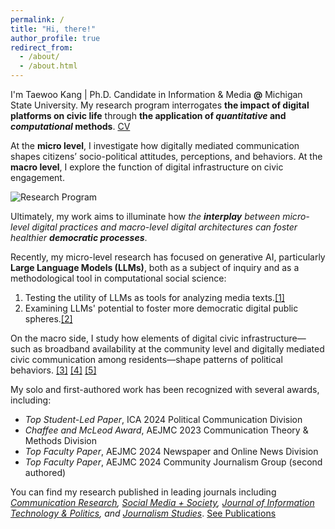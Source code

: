 ```yaml
---
permalink: /
title: "Hi, there!"
author_profile: true
redirect_from: 
  - /about/
  - /about.html
---
```


I'm Taewoo Kang | Ph.D. Candidate in Information & Media **@** Michigan State University. 
My research program interrogates **the impact of digital platforms on civic life** through **the application of *quantitative* and *computational* methods**. [CV](https://kteen2k.github.io/taewookang/files/CV_TKang_Jun2025.pdf)

At the **micro level**, I investigate how digitally mediated communication shapes citizens’ socio-political attitudes, perceptions, and behaviors.
At the **macro level**, I explore the function of digital infrastructure on civic engagement. 

![Research Program](/taewookang/images/research_program.png)

Ultimately, my work aims to illuminate how *the **interplay** between micro-level digital practices and macro-level digital architectures can foster healthier **democratic processes***.

Recently, my micro-level research has focused on generative AI, particularly **Large Language Models (LLMs)**, both as a subject of inquiry and as a methodological tool in computational social science:

1. Testing the utility of LLMs as tools for analyzing media texts.<a href="https://doi.org/10.48550/arXiv.2502.00903" target="_blank" rel="noopener noreferrer">[1]</a>
2. Examining LLMs' potential to foster more democratic digital public spheres.<a href="https://cristianvaccari.com/2024/10/03/program-of-the-10th-conference-of-the-international-journal-of-press-politics-university-of-edinburgh-17-18-october-2024/" target="_blank" rel="noopener noreferrer">[2]</a>

On the macro side, I study how elements of digital civic infrastructure—such as broadband availability at the community level and digitally mediated civic communication among residents—shape patterns of political behaviors. <a href="https://doi.org/10.1177/00936502241311943" target="_blank" rel="noopener noreferrer">[3]</a> <a href="https://doi.org/10.1080/19331681.2025.2511051" target="_blank" rel="noopener noreferrer">[4]</a> <a href="https://doi.org/10.1177/20563051251315255" target="_blank" rel="noopener noreferrer">[5]</a>

My solo and first-authored work has been recognized with several awards, including:

- *Top Student-Led Paper*, ICA 2024 Political Communication Division
- *Chaffee and McLeod Award*, AEJMC 2023 Communication Theory & Methods Division
- *Top Faculty Paper*, AEJMC 2024 Newspaper and Online News Division
- *Top Faculty Paper*, AEJMC 2024 Community Journalism Group (second authored)

You can find my research published in leading journals including *[Communication Research](https://doi.org/10.1177/00936502241311943), [Social Media + Society](https://doi.org/10.1177/20563051251315255), [Journal of Information Technology & Politics](https://doi.org/10.1080/19331681.2025.2511051), and [Journalism Studies](https://doi.org/10.1080/1461670X.2023.2246075)*. [See Publications](https://kteen2k.github.io/taewookang/publications/)

